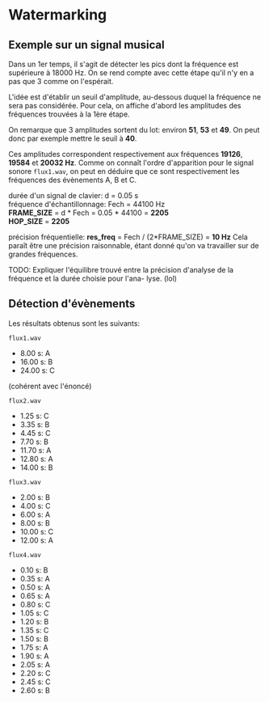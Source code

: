 # Watermarking

## Exemple sur un signal musical

Dans un 1er temps, il s'agit de détecter les pics dont la fréquence est supérieure à 18000 Hz. On se rend compte avec cette étape qu'il n'y en a pas que 3 comme on l'espérait. 

L'idée est d'établir un seuil d'amplitude, au-dessous duquel la fréquence ne sera pas considérée. Pour cela, on affiche d'abord les amplitudes des fréquences trouvées à la 1ère étape. 

On remarque que 3 amplitudes sortent du lot: environ **51**, **53** et **49**. On peut donc par exemple mettre le seuil à **40**.

Ces amplitudes correspondent respectivement aux fréquences **19126**, **19584** et **20032 Hz**. Comme on connaît l'ordre d'apparition pour le signal sonore `flux1.wav`, on peut en déduire que ce sont respectivement les fréquences des évènements A, B et C.

durée d'un signal de clavier: d = 0.05 s \
fréquence d'échantillonnage: Fech = 44100 Hz \
**FRAME_SIZE** = d * Fech = 0.05 * 44100 = **2205** \
**HOP_SIZE** = **2205**

précision fréquentielle: **res_freq** = Fech / (2*FRAME_SIZE) = **10 Hz**
Cela paraît être une précision raisonnable, étant donné qu'on va travailler sur de grandes fréquences.

TODO: Expliquer l'équilibre trouvé entre la précision d'analyse de la fréquence et la durée choisie pour l'ana- lyse. (lol)


## Détection d'évènements

Les résultats obtenus sont les suivants:

`flux1.wav`
- 8.00 s: A
- 16.00 s: B
- 24.00 s: C

(cohérent avec l'énoncé)

`flux2.wav`
- 1.25 s: C
- 3.35 s: B
- 4.45 s: C
- 7.70 s: B
- 11.70 s: A
- 12.80 s: A
- 14.00 s: B

`flux3.wav`
- 2.00 s: B
- 4.00 s: C
- 6.00 s: A
- 8.00 s: B
- 10.00 s: C
- 12.00 s: A

`flux4.wav`
- 0.10 s: B
- 0.35 s: A
- 0.50 s: A
- 0.65 s: A
- 0.80 s: C
- 1.05 s: C
- 1.20 s: B
- 1.35 s: C
- 1.50 s: B
- 1.75 s: A
- 1.90 s: A
- 2.05 s: A
- 2.20 s: C
- 2.45 s: C
- 2.60 s: B
